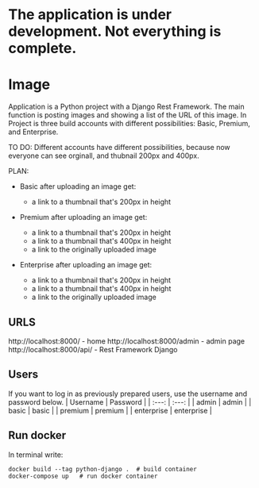 # The application is under development. Not everything is complete.

# Image

Application is a Python project with a Django Rest Framework. 
The main function is posting images and showing a list of the URL of this image. 
In Project is three build accounts with different possibilities: Basic, Premium, and Enterprise.

TO DO:
Different accounts have different possibilities, because now everyone can see orginall, and thubnail 200px and 400px.

PLAN:
- Basic after uploading an image get:
    -  a link to a thumbnail that's 200px in height

- Premium after uploading an image get:
    - a link to a thumbnail that's 200px in height
    - a link to a thumbnail that's 400px in height
    - a link to the originally uploaded image

- Enterprise after uploading an image get:
    - a link to a thumbnail that's 200px in height
    - a link to a thumbnail that's 400px in height
    - a link to the originally uploaded image

## URLS
http://localhost:8000/ - home
http://localhost:8000/admin - admin page
http://localhost:8000/api/ - Rest Framework Django

## Users
If you want to log in as previously prepared users, use the username and password below.
| Username  | Password |
| :---: | :---: |
| admin  | admin  |
| basic  | basic  |
| premium  | premium  |
| enterprise  | enterprise  |

## Run docker
In terminal write:
```
docker build --tag python-django .  # build container
docker-compose up   # run docker container
```


